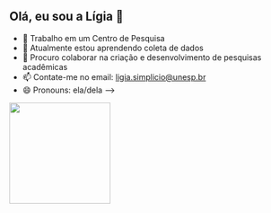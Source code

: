 ## Olá, eu sou a Lígia 👋



- 🔭 Trabalho em um Centro de Pesquisa
- 🌱 Atualmente estou aprendendo coleta de dados
- 👯 Procuro colaborar na criação e desenvolvimento de pesquisas acadêmicas
- 📫 Contate-me no email: ligia.simplicio@unesp.br
- 😄 Pronouns: ela/dela
-->

<div>
  <a href="https://github.com/ligiadlsimplicio">
  <img height="180em" src="https://github-readme-stats.vercel.app/api?username=ligiadlsimplicio&show_icons=true&theme=buefy&include_all_commits=true&count_private=true"/>  
</div>
